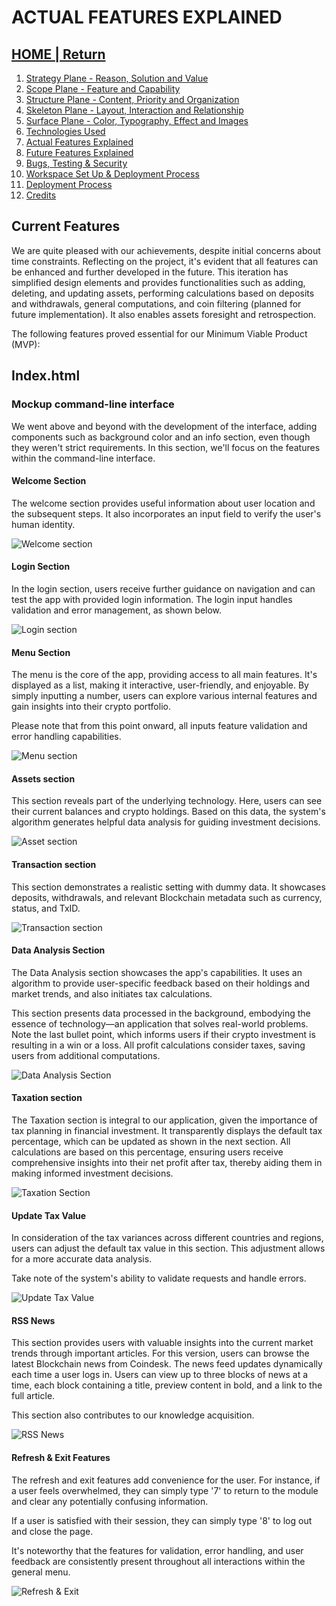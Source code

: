 # ACTUAL FEATURES EXPLAINED

## [HOME | Return](https://github.com/plexoio/tenam/blob/main/README.md)

1. [Strategy Plane - Reason, Solution and Value](https://github.com/plexoio/tenam/blob/main/documentation/assets/readme/strategy.md)
2. [Scope Plane - Feature and Capability](https://github.com/plexoio/tenam/blob/main/documentation/assets/readme/scope.md)
3. [Structure Plane - Content, Priority and Organization](https://github.com/plexoio/tenam/blob/main/documentation/assets/readme/structure.md)
4. [Skeleton Plane - Layout, Interaction and Relationship](https://github.com/plexoio/tenam/blob/main/documentation/assets/readme/skeleton.md)
5. [Surface Plane - Color, Typography, Effect and Images](https://github.com/plexoio/tenam/blob/main/documentation/assets/readme/surface.md)
6. [Technologies Used](https://github.com/plexoio/tenam/blob/main/documentation/assets/readme/technologies.md)
7. [Actual Features Explained](https://github.com/plexoio/tenam/blob/main/documentation/assets/readme/actual_features.md)
8. [Future Features Explained](https://github.com/plexoio/tenam/blob/main/documentation/assets/readme/future_features.md)
9. [Bugs, Testing & Security](https://github.com/plexoio/tenam/blob/main/documentation/assets/readme/bugs_testing.md)
10. [Workspace Set Up & Deployment Process](https://github.com/plexoio/tenam/blob/main/documentation/assets/readme/development.md)
11. [Deployment Process](https://github.com/plexoio/tenam/blob/main/documentation/assets/readme/deployment.md)
12. [Credits](https://github.com/plexoio/tenam/blob/main/documentation/assets/readme/credits.md)

## Current Features

We are quite pleased with our achievements, despite initial concerns about time constraints. Reflecting on the project, it's evident that all features can be enhanced and further developed in the future. This iteration has simplified design elements and provides functionalities such as adding, deleting, and updating assets, performing calculations based on deposits and withdrawals, general computations, and coin filtering (planned for future implementation). It also enables assets foresight and retrospection.

The following features proved essential for our Minimum Viable Product (MVP):

## Index.html

### Mockup command-line interface

We went above and beyond with the development of the interface, adding components such as background color and an info section, even though they weren't strict requirements. In this section, we'll focus on the features within the command-line interface.

#### Welcome Section

The welcome section provides useful information about user location and the subsequent steps. It also incorporates an input field to verify the user's human identity.

![Welcome section](https://github.com/plexoio/tenam/blob/main/documentation/assets/img/welcome.png)

#### Login Section

In the login section, users receive further guidance on navigation and can test the app with provided login information. The login input handles validation and error management, as shown below.

![Login section](https://github.com/plexoio/tenam/blob/main/documentation/assets/img/login.png)

#### Menu Section

The menu is the core of the app, providing access to all main features. It's displayed as a list, making it interactive, user-friendly, and enjoyable. By simply inputting a number, users can explore various internal features and gain insights into their crypto portfolio.

Please note that from this point onward, all inputs feature validation and error handling capabilities.

![Menu section](https://github.com/plexoio/tenam/blob/main/documentation/assets/img/menu.png)

#### Assets section

This section reveals part of the underlying technology. Here, users can see their current balances and crypto holdings. Based on this data, the system's algorithm generates helpful data analysis for guiding investment decisions.

![Asset section](https://github.com/plexoio/tenam/blob/main/documentation/assets/img/asset.png)

#### Transaction section

This section demonstrates a realistic setting with dummy data. It showcases deposits, withdrawals, and relevant Blockchain metadata such as currency, status, and TxID.

![Transaction section](https://github.com/plexoio/tenam/blob/main/documentation/assets/img/transaction.png)

#### Data Analysis Section

The Data Analysis section showcases the app's capabilities. It uses an algorithm to provide user-specific feedback based on their holdings and market trends, and also initiates tax calculations. 

This section presents data processed in the background, embodying the essence of technology—an application that solves real-world problems. Note the last bullet point, which informs users if their crypto investment is resulting in a win or a loss. All profit calculations consider taxes, saving users from additional computations.

![Data Analysis Section](https://github.com/plexoio/tenam/blob/main/documentation/assets/img/data_analysis.png)

#### Taxation section

The Taxation section is integral to our application, given the importance of tax planning in financial investment. It transparently displays the default tax percentage, which can be updated as shown in the next section. All calculations are based on this percentage, ensuring users receive comprehensive insights into their net profit after tax, thereby aiding them in making informed investment decisions.

![Taxation Section](https://github.com/plexoio/tenam/blob/main/documentation/assets/img/taxation.png)


#### Update Tax Value

In consideration of the tax variances across different countries and regions, users can adjust the default tax value in this section. This adjustment allows for a more accurate data analysis.

Take note of the system's ability to validate requests and handle errors.

![Update Tax Value](https://github.com/plexoio/tenam/blob/main/documentation/assets/img/update_tax.png)

#### RSS News

This section provides users with valuable insights into the current market trends through important articles. For this version, users can browse the latest Blockchain news from Coindesk. The news feed updates dynamically each time a user logs in. Users can view up to three blocks of news at a time, each block containing a title, preview content in bold, and a link to the full article.

This section also contributes to our knowledge acquisition.

![RSS News](https://github.com/plexoio/tenam/blob/main/documentation/assets/img/rss.png)

#### Refresh & Exit Features

The refresh and exit features add convenience for the user. For instance, if a user feels overwhelmed, they can simply type '7' to return to the module and clear any potentially confusing information.

If a user is satisfied with their session, they can simply type '8' to log out and close the page.

It's noteworthy that the features for validation, error handling, and user feedback are consistently present throughout all interactions within the general menu.

![Refresh & Exit](https://github.com/plexoio/tenam/blob/main/documentation/assets/img/refresh_exit.png)
